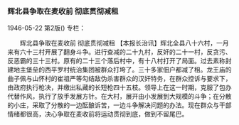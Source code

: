 ### 辉北县争取在麦收前  彻底贯彻减租

1946-05-22
第2版()
专栏：

　　辉北县争取在麦收前
    彻底贯彻减租
    【本报长治讯】辉北全县八十六村，一月来有六十三村开展了翻身斗争。进行查减的二十九村，反奸的二十一村，反贪污、反恶霸的三十三村。原有的二十三个落后村中，有十八村打开了局面。过去素称封建地主堡垒的西平罗村统治集团被群众打垮了。三十多家佃户都减了租。龙王庙的曲子佩与山怀村的崔祖严等勾结敌伪杀害群众的汉奸特务，在群众控诉与要求下，由政府执行枪决，并缴出私藏的长短枪四十五枝。领导上在这一时期，克服了包办代替作风，执行了放手发展方针。在大村，展开由小发展到大规模的斗争；在分散的小庄，采取了分散的一边酝酿诉苦，一边斗争解决问题的办法。现在群众与干部情绪都很高，决心争取在麦收前将运动贯彻到底，做到不留尾巴。
